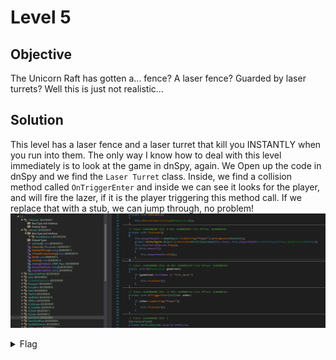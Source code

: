# Level 5

## Objective
The Unicorn Raft has gotten a... fence? A laser fence? Guarded by laser turrets? Well this is just not realistic...

## Solution
This level has a laser fence and a laser turret that kill you INSTANTLY when you run into them. The only way I know how to
deal with this level immediately is to look at the game in dnSpy, again. We Open up the code in dnSpy and we find the `Laser
Turret` class. Inside, we find a collision method called `OnTriggerEnter` and inside we can see it looks for the player,
and will fire the lazer, if it is the player triggering this method call. If we replace that with a stub, we can jump through,
no problem!
<br/>
<img alt="Level 5 DNSpy" src="img/L5 dnSpy Laser Turret.png" title="DNSpy IL Code"/>
<br/>

<details>
<summary>Flag</summary>
GHCTF{Ok_now_you_have_god_mode}  
<br/>
<img alt="Level 5 solution" height="400" src="img/L5.png" title="Flag" width="400"/>
</details>

